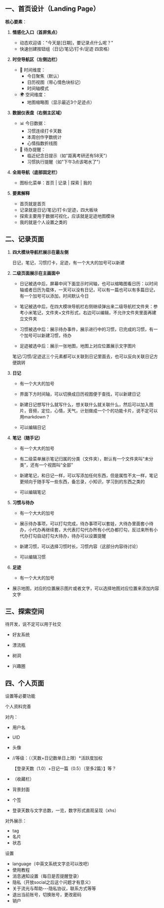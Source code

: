## 一、首页设计（Landing Page）

**核心要素**：

1. **情感化入口（首屏焦点）**
   - 动态欢迎语："今天是[日期]，要记录点什么呢？"
   - 快速创建按钮组（日记/笔记/打卡/足迹 四宫格）
2. **时空导航区（左侧边栏）**
   - 📅 时间维度：
     - 今日聚焦（默认）
     - 日历视图（带心情色块标记）
     - 时间轴模式
   - 🌍 空间维度：
     - 地图缩略图（显示最近3个足迹点）
3. **数据仪表盘（右侧主区域）**
   - 📊 今日数据：
     - 习惯连续打卡天数
     - 本周创作字数统计
     - 心情指数折线图
   - 🎯 待办提醒：
     - 临近纪念日提示（如"距离考研还有58天"）
     - 习惯执行提醒（如"下午3点该喝水了"）
4. **全局导航（底部固定栏）**
   - 图标化菜单：首页 | 记录 | 探索 | 我的

5. **要素解释**
   - 首页就是首页
   - 记录就是日记/笔记/打卡/足迹，四大板块
   - 探索主要用于数据可视化，应该就是足迹地图模块
   - 我的就是个人设置之类的



## 二、记录页面

1. **四大模块导航栏展示在最左侧**

   日记，笔记，习惯打卡，足迹，有一个大大的加号可以新建

2. **二级页面展示在主画面中**

   - 日记被选中后，屏幕中间下面显示时间轴，也可以缩略图看日历：以时间轴或者日历为载体，一天可以没有日记，可以有一篇也可以有多篇日记，有一个加号可以添加，时间默认今日

   - 笔记被选中后，在四大模块导航栏右侧继续弹出来二级导航栏文件夹：参考小米笔记，文件夹+文件形式，右边可以编辑，不允许文件夹里面再建立文件夹
   - 习惯被选中后：展示待办事件，展示进行中的习惯，已完成的习惯，有一个加号可以新建习惯，待办
   - 足迹被选中后：展示一张地图，地图上对应位置展示文字图片

   笔记/习惯/足迹这三个元素都可以关联到日记里面去，也可以反向关联日记方便跳转

3. **日记**

   - 有一个大大的加号

   - 界面下方时间轴，可以切换成日历视图便于查找，可以新建日记
   - 新建日记想写什么就写什么，想关联什么就关联什么，然后可以加入图片，音频，定位，心情，天气，计划做成一个个的功能卡片，说不定可以用markdown？
   - 可以编辑日记

4. **笔记（随手记）**

   - 有一个大大的加号

   - 有二级菜单展示笔记归属的分类（文件夹），默认有一个文件夹叫“未分类”，还有一个视图叫“全部”
   - 新建笔记，和日记一样，可以写添加任何东西，但是属性不太一样，笔记更倾向于随手写一些东西，备忘录，小知识，学习到的东西之类的
   - 可以编辑笔记

5. **习惯与待办**

   - 有一个大大的加号

   - 展示待办事项，可以打勾完成，待办事项可以套娃，大待办里面套小待办，小代办再继续套，大代表打勾代办所有小代办都打勾，反过来所有小代办打勾自动打勾大待办，待办可以设置提醒
   - 新建习惯，可以选择习惯时长，习惯内容（这部分内容待讨论）
   - 可以编辑习惯

6. **足迹**

   - 有一个大大的加号
- 展示地图，对应的位置展示图片或者文字，可以选择地图对应位置来添加内容文字



## 三、探索空间

待开发，说不定可以用于社交

- 好友系统

- 漂流瓶

- 树洞

- 兴趣圈

  

## 四、个人页面

设置等必要功能

个人资料完善

对内：

- 用户名

- UID

- 头像

- //等级：（（天数+日记数单日上限）*活跃度加权

  【登录天数（1.0）+日记一篇（0.5）（至多2篇）】等？

- （收藏栏）

- 背景封面

- 个签

- 登录天数与文字总数，一览，数字形式直观呈现（xhs）

对外展示：

- tag
- 名片
- 状态

设置

- language（中英文系统文字总可以改吧）
- 使用教程
- 消息通知设置（每日是否提醒登录）
- 隐私（开放social之后这个问题才有意义）
- 关于流光与帮助---隐私协议，联系方式等等
- 退出当前账号，切换账号，更改密码
- 销户
